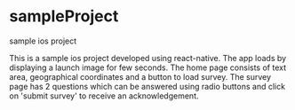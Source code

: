 # sampleProject
sample ios project

This is a sample ios project developed using react-native. The app loads by displaying a launch image for few seconds. The home page consists of text area, geographical coordinates and a button to load survey. The survey page has 2 questions which can be answered using radio buttons and click on 'submit survey' to receive an acknowledgement. 
